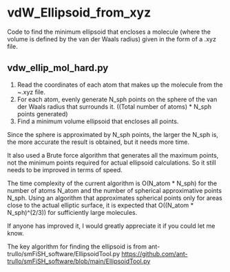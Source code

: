 # vdW_Ellipsoid_from_xyz
Code to find the minimum ellipsoid that encloses a molecule (where the volume is defined by the van der Waals radius) given in the form of a .xyz file.

## vdw_ellip_mol_hard.py
1. Read the coordinates of each atom that makes up the molecule from the ~.xyz file.
2. For each atom, evenly generate N_sph points on the sphere of the van der Waals radius that surrounds it. ((Total number of atoms) * N_sph points generated)
3. Find a minimum volume ellipsoid that encloses all points.

Since the sphere is approximated by N_sph points, the larger the N_sph is, the more accurate the result is obtained, but it needs more time.

It also used a Brute force algorithm that generates all the maximum points, not the minimum points required for actual ellipsoid calculations. So it still needs to be improved in terms of speed.

The time complexity of the current algorithm is O(N_atom * N_sph) for the number of atoms N_atom and the number of spherical approximative points N_sph. Using an algorithm that approximates spherical points only for areas close to the actual elliptic surface, it is expected that O((N_atom * N_sph)^(2/3)) for sufficiently large molecules.

If anyone has improved it, I would greatly appreciate it if you could let me know.

The key algorithm for finding the ellipsoid is from ant-trullo/smFiSH_software/EllipsoidTool.py
  https://github.com/ant-trullo/smFiSH_software/blob/main/EllipsoidTool.py
